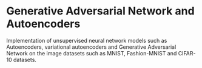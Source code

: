# Generative Adversarial Network and Autoencoders

Implementation of unsupervised neural network models such as Autoencoders, variational autoencoders and Generative Adversarial Network on the image datasets such as MNIST, Fashion-MNIST and CIFAR-10 datasets. 
